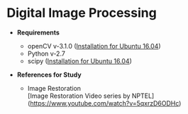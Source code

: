 # Digital Image Processing

* **Requirements**
  * openCV v-3.1.0 ([Installation for Ubuntu 16.04](http://www.pyimagesearch.com/2016/10/24/ubuntu-16-04-how-to-install-opencv/))
  * Python v-2.7
  * scipy ([Installation for Ubuntu 16.04](https://www.scipy.org/install.html#install-systemwide-via-a-linux-package-manager))

* **References for Study**
  * Image Restoration <br/>
  [Image Restoration Video series by NPTEL] (https://www.youtube.com/watch?v=5qxrzD6ODHc)
